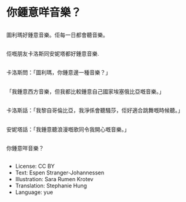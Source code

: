 # 你鍾意咩音樂？

##
圖利瑪好鍾意音樂。佢每一日都會聽音樂。

##
佢嘅朋友卡洛斯同安妮塔都好鍾意音樂.

##
卡洛斯問：「圖利瑪，你鍾意邊一種音樂？」

##
「我鍾意西方音樂，但我都比較鍾意自己國家埃塞俄比亞嘅音樂。」

##
卡洛斯話：「我黎自哥倫比亞，我淨係會聽騷莎，佢好適合跳舞嘅時候聽。」

##
安妮塔話：「我鍾意聽浪漫嘅歌同令我開心嘅音樂。」

##
你鍾意咩音樂？

##
* License: CC BY
* Text: Espen Stranger-Johannessen
* Illustration: Sara Rumen Krotev
* Translation: Stephanie Hung
* Language: yue
